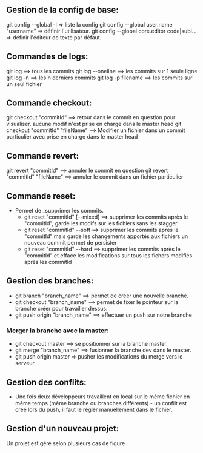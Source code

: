 ## Gestion de la config de base:
git config --global -l => liste la config
git config --global user.name "username" => définir l'utilisateur.
git config --global core.editor code|subl... => définir l'éditeur de texte par défaut.
## Commandes de logs:

git log ==> tous les commits
git log --oneline ==> les commits sur 1 seule ligne
git log -n ==> les n derniers commits
git log -p filename ==> les commits sur un seul fichier

## Commande checkout:

git checkout "commitId" ==> retour dans le commit en question pour visualiser. aucune modif n'est prise en charge dans le master head
git checkout "commitId" "fileName" ==> Modifier un fichier dans un commit particulier avec prise en charge dans le master head

## Commande revert:

git revert "commitId" ==> annuler le commit en question
git revert "commitId" "fileName" ==> annuler le commit dans un fichier particulier

## Commande reset:

- Permet de _supprimer les commits.
  - git reset "commitId" [--mixed] ==> supprimer les commits après le "commitId", garde les modifs sur les fichiers sans les stagger.
  - git reset "commitId" --soft ==> supprimer les commits après le "commitId" mais garde les changements apportés aux fichiers un nouveau commit permet de persister
  - git reset "commitId" --hard ==> supprimer les commits après le "commitId" et efface les modifications sur tous les fichers modifiés après les commitId  

## Gestion des branches:

- git branch "branch_name" ==> permet de créer une nouvelle branche.
- git checkout "branch_name" ==> permet de fixer le pointeur sur la branche créer pour travailler dessus.
- git push origin "branch_name" ==> effectuer un push sur notre branche

### Merger la branche avec la master:
- git checkout master ==> se positionner sur la branche master.
- git merge "branch_name" ==> fusionner la branche dev dans le master.
- git push origin master => pusher les modifications du merge vers le serveur.

## Gestion des conflits:
- Une fois deux développeurs travaillent en local sur le même fichier en même temps (même branche ou branches différents) - un conflit est créé lors du push, il faut le régler manuellement dans le fichier.

## Gestion d'un nouveau projet:
Un projet est géré selon plusieurs cas de figure